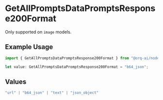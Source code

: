 # GetAllPromptsDataPromptsResponse200Format

Only supported on `image` models.

## Example Usage

```typescript
import { GetAllPromptsDataPromptsResponse200Format } from "@orq-ai/node/models/operations";

let value: GetAllPromptsDataPromptsResponse200Format = "b64_json";
```

## Values

```typescript
"url" | "b64_json" | "text" | "json_object"
```